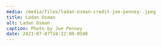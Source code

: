 ```yaml
---
media: /media/files/ladan-osman-credit-joe-penney-.jpeg
title: Ladan Osman
alt: Ladan Osman
caption: Photo by Joe Penney
date: 2021-07-07T18:22:00-0500
---
```

